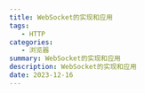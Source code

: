 ```yaml
---
title: WebSocket的实现和应用
tags: 
   - HTTP
categories: 
   - 浏览器
summary: WebSocket的实现和应用
description: WebSocket的实现和应用
date: 2023-12-16
---
```




